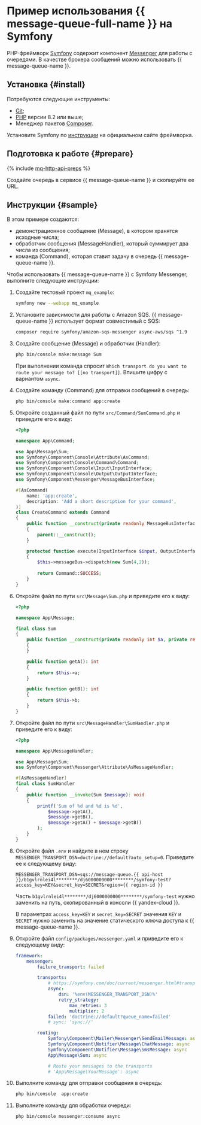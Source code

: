 # Пример использования {{ message-queue-full-name }} на Symfony

PHP-фреймворк [Symfony](https://symfony.com/) содержит компонент [Messenger](https://symfony.com/doc/current/messenger.html) для работы с очередями. В качестве брокера сообщений можно использовать {{ message-queue-name }}.

## Установка {#install}

Потребуются следующие инструменты:
* [Git](https://git-scm.com);
* [PHP](https://php.net) версии 8.2 или выше;
* Менеджер пакетов [Composer](https://getcomposer.org).

Установите Symfony по [инструкции](https://symfony.com/doc/current/setup.html) на официальном сайте фреймворка.

## Подготовка к работе {#prepare}

{% include [mq-http-api-preps](../_includes_service/mq-http-api-preps-sdk.md) %}

Создайте очередь в сервисе {{ message-queue-name }} и скопируйте ее URL.

## Инструкции {#sample}

В этом примере создаются:
* демонстрационное сообщение (Message), в котором хранятся исходные числа;
* обработчик сообщения (MessageHandler), который суммирует два числа из сообщения;
* команда (Command), которая ставит задачу в очередь {{ message-queue-name }}.

Чтобы использовать {{ message-queue-name }} с Symfony Messenger, выполните следующие инструкции:

1. Создайте тестовый проект `mq_example`:

   ```bash
   symfony new --webapp mq_example
   ```

1. Установите зависимости для работы с Amazon SQS. {{ message-queue-name }} использует формат совместимый с SQS:

   ```bash
   composer require symfony/amazon-sqs-messenger async-aws/sqs ^1.9
   ```

1. Создайте сообщение (Message) и обработчик (Handler):

    ```bash
    php bin/console make:message Sum
    ```

    При выполнении команда спросит `Which transport do you want to route your message to? [[no transport]]`.
    Впишите цифру с вариантом `async`.

1. Создайте команду (Command) для отправки сообщений в очередь:

    ```bash
    php bin/console make:command app:create
    ```

1. Откройте созданный файл по пути `src/Command/SumCommand.php` и приведите его к виду:

    ```php
    <?php
    
    namespace App\Command;
    
    use App\Message\Sum;
    use Symfony\Component\Console\Attribute\AsCommand;
    use Symfony\Component\Console\Command\Command;
    use Symfony\Component\Console\Input\InputInterface;
    use Symfony\Component\Console\Output\OutputInterface;
    use Symfony\Component\Messenger\MessageBusInterface;
    
    #[AsCommand(
        name: 'app:create',
        description: 'Add a short description for your command',
    )]
    class CreateCommand extends Command
    {
        public function __construct(private readonly MessageBusInterface $messageBus)
        {
            parent::__construct();
        }
    
        protected function execute(InputInterface $input, OutputInterface $output): int
        {
            $this->messageBus->dispatch(new Sum(4,2));
            
            return Command::SUCCESS;
        }
    }
    ```

1. Откройте файл по пути `src\Message\Sum.php` и приведите его к виду:

    ```php
    <?php
    
    namespace App\Message;
    
    final class Sum
    {
        public function __construct(private readonly int $a, private readonly int $b)
        {
        }
    
        public function getA(): int
        {
            return $this->a;
        }
    
        public function getB(): int
        {
            return $this->b;
        }
    }
    ```

1. Откройте файл по пути `src\MessageHandler\SumHandler.php` и приведите его к виду:

    ```php
    <?php
    
    namespace App\MessageHandler;
    
    use App\Message\Sum;
    use Symfony\Component\Messenger\Attribute\AsMessageHandler;
    
    #[AsMessageHandler]
    final class SumHandler
    {
        public function __invoke(Sum $message): void
        {
            printf('Sum of %d and %d is %d',
                $message->getA(),
                $message->getB(),
                $message->getA() + $message->getB()
            );
        }
    }
    
    ```

1. Откройте файл `.env` и найдите в нем строку `MESSENGER_TRANSPORT_DSN=doctrine://default?auto_setup=0`. Приведите ее к следующему виду:
    
    ```text
    MESSENGER_TRANSPORT_DSN=sqs://message-queue.{{ api-host }}/b1gvlrnlei4l********/dj6000000000********/symfony-test?access_key=KEY&secret_key=SECRET&region={{ region-id }}
    ```

    Часть `b1gvlrnlei4l********/dj6000000000********/symfony-test` нужно заменить на путь, скопированный в консоли {{ yandex-cloud }}.

    В параметрах `access_key=KEY` и `secret_key=SECRET` значения `KEY` и `SECRET` нужно заменить на значение статического ключа доступа к {{ message-queue-name }}.

1. Откройте файл `config/packages/messenger.yaml` и приведите его к следующему виду:

    ```yaml
    framework:
        messenger:
            failure_transport: failed
    
            transports:
                # https://symfony.com/doc/current/messenger.html#transport-configuration
                async:
                    dsn: '%env(MESSENGER_TRANSPORT_DSN)%'
                    retry_strategy:
                        max_retries: 3
                        multiplier: 2
                failed: 'doctrine://default?queue_name=failed'
                # sync: 'sync://'
    
            routing:
                Symfony\Component\Mailer\Messenger\SendEmailMessage: async
                Symfony\Component\Notifier\Message\ChatMessage: async
                Symfony\Component\Notifier\Message\SmsMessage: async
                App\Message\Sum: async
    
                # Route your messages to the transports
                # 'App\Message\YourMessage': async
    ```

1. Выполните команду для отправки сообщения в очередь:

    ```bash
    php bin/console  app:create
    ```

1. Выполните команду для обработки очереди:

    ```bash
    php bin/console messenger:consume async
    ```
